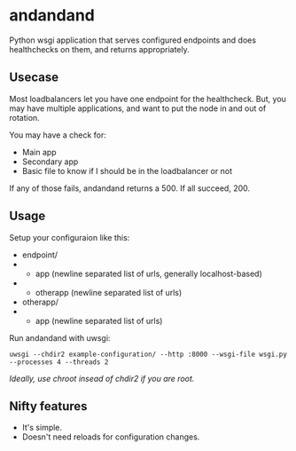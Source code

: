 # andandand

Python wsgi application that serves configured endpoints and does healthchecks on them, and returns appropriately.

## Usecase

Most loadbalancers let you have one endpoint for the healthcheck. But, you may have multiple applications, and want to put the node in and out of rotation.

You may have a check for:

* Main app
* Secondary app
* Basic file to know if I should be in the loadbalancer or not

If any of those fails, andandand returns a 500. If all succeed, 200.

## Usage

Setup your configuraion like this:
* endpoint/
* * app (newline separated list of urls, generally localhost-based)
* * otherapp (newline separated list of urls)
* otherapp/
* * app (newline separated list of urls)

Run andandand with uwsgi:

```
uwsgi --chdir2 example-configuration/ --http :8000 --wsgi-file wsgi.py --processes 4 --threads 2
```

*Ideally, use chroot insead of chdir2 if you are root.*

## Nifty features

* It's simple.
* Doesn't need reloads for configuration changes.
